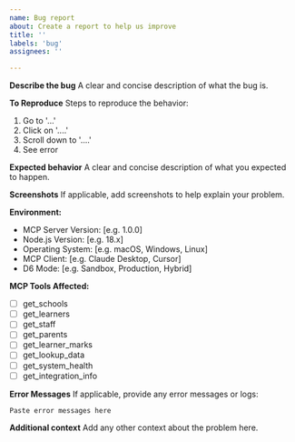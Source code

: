 ```yaml
---
name: Bug report
about: Create a report to help us improve
title: ''
labels: 'bug'
assignees: ''

---
```


**Describe the bug**
A clear and concise description of what the bug is.

**To Reproduce**
Steps to reproduce the behavior:
1. Go to '...'
2. Click on '....'
3. Scroll down to '....'
4. See error

**Expected behavior**
A clear and concise description of what you expected to happen.

**Screenshots**
If applicable, add screenshots to help explain your problem.

**Environment:**
- MCP Server Version: [e.g. 1.0.0]
- Node.js Version: [e.g. 18.x]
- Operating System: [e.g. macOS, Windows, Linux]
- MCP Client: [e.g. Claude Desktop, Cursor]
- D6 Mode: [e.g. Sandbox, Production, Hybrid]

**MCP Tools Affected:**
- [ ] get_schools
- [ ] get_learners
- [ ] get_staff
- [ ] get_parents
- [ ] get_learner_marks
- [ ] get_lookup_data
- [ ] get_system_health
- [ ] get_integration_info

**Error Messages**
If applicable, provide any error messages or logs:
```
Paste error messages here
```

**Additional context**
Add any other context about the problem here. 